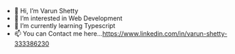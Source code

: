 - 👋 Hi, I’m Varun Shetty
- 👀 I’m interested in Web Development
- 🌱 I’m currently learning Typescript
- 📫 You can Contact me  here...https://www.linkedin.com/in/varun-shetty-333386230

<!---
shettyv985/shettyv985 is a ✨ special ✨ repository because its `README.md` (this file) appears on your GitHub profile.
You can click the Preview link to take a look at your changes.
--->
